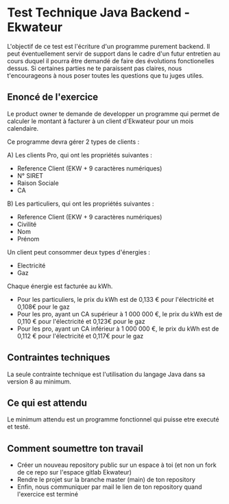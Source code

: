 # Test Technique Java Backend - Ekwateur

L'objectif de ce test est l'écriture d'un programme purement backend. Il peut éventuellement servir de support dans le cadre
d'un futur entretien au cours duquel il pourra être demandé de faire des évolutions fonctionelles dessus. Si certaines parties
ne te paraissent pas claires, nous t'encourageons à nous poser toutes les questions que tu juges utiles.

## Enoncé de l'exercice
Le product owner te demande de developper un programme qui permet de calculer le montant à facturer à un client d'Ekwateur pour
un mois calendaire.

Ce programme devra gérer 2 types de clients :

A) Les clients Pro, qui ont les propriétés suivantes :
- Reference Client (EKW + 9 caractères numériques)
- N° SIRET
- Raison Sociale
- CA

B) Les particuliers, qui ont les propriétés suivantes :
- Reference Client (EKW + 9 caractères numériques)
- Civilité
- Nom
- Prénom

Un client peut consommer deux types d'énergies :
- Electricité
- Gaz

Chaque énergie est facturée au kWh.
- Pour les particuliers, le prix du kWh est de 0,133 € pour l'électricité et 0,108€ pour le gaz
- Pour les pro, ayant un CA supérieur à 1 000 000 €, le prix du kWh est de 0,110 € pour l'électricité et 0,123€ pour le gaz
- Pour les pro, ayant un CA inférieur à 1 000 000 €, le prix du kWh est de 0,112 € pour l'électricité et 0,117€ pour le gaz

## Contraintes techniques
La seule contrainte technique est l'utilisation du langage Java dans sa version 8 au minimum.

## Ce qui est attendu
Le minimum attendu est un programme fonctionnel qui puisse etre executé et testé.

## Comment soumettre ton travail
- Créer un nouveau repository public sur un espace à toi (et non un fork de ce repo sur l'espace gitlab Ekwateur)
- Rendre le projet sur la branche master (main) de ton repository
- Enfin, nous communiquer par mail le lien de ton repository quand l'exercice est terminé
